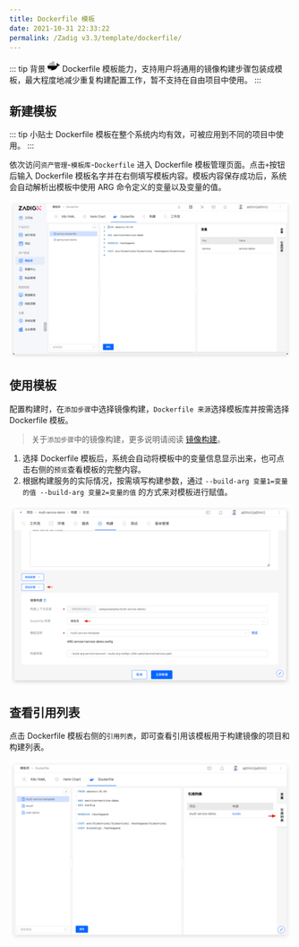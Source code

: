 ```yaml
---
title: Dockerfile 模板
date: 2021-10-31 22:33:22
permalink: /Zadig v3.3/template/dockerfile/
---
```


::: tip 背景
<img style="width:22px; height:22px" src="../../../../_images/docker.svg"></img> Dockerfile 模板能力，支持用户将通用的镜像构建步骤包装成模板，最大程度地减少重复构建配置工作，暂不支持在自由项目中使用。
:::

## 新建模板

::: tip 小贴士
Dockerfile 模板在整个系统内均有效，可被应用到不同的项目中使用。
:::

依次访问`资产管理`-`模板库`-`Dockerfile` 进入 Dockerfile 模板管理页面。点击`+`按钮后输入 Dockerfile 模板名字并在右侧填写模板内容。模板内容保存成功后，系统会自动解析出模板中使用 ARG 命令定义的变量以及变量的值。

![添加 Dockerfile 模板](../../../../_images/create_dockerfile_template.png)

## 使用模板

配置构建时，在`添加步骤`中选择镜像构建，`Dockerfile 来源`选择模板库并按需选择 Dockerfile 模板。

> 关于`添加步骤`中的镜像构建，更多说明请阅读 [镜像构建](/cn/Zadig%20v3.3/project/build/#更多构建步骤)。

1. 选择 Dockerfile 模板后，系统会自动将模板中的变量信息显示出来，也可点击右侧的`预览`查看模板的完整内容。
2. 根据构建服务的实际情况，按需填写构建参数，通过 `--build-arg 变量1=变量的值 --build-arg 变量2=变量的值` 的方式来对模板进行赋值。

![使用 Dockerfile 模板](../../../../_images/use_dockerfile_template.png)

## 查看引用列表

点击 Dockerfile 模板右侧的`引用列表`，即可查看引用该模板用于构建镜像的项目和构建列表。

![查看 Dockerfile 模板引用列表](../../../../_images/show_dockerfile_template_ref.png)
